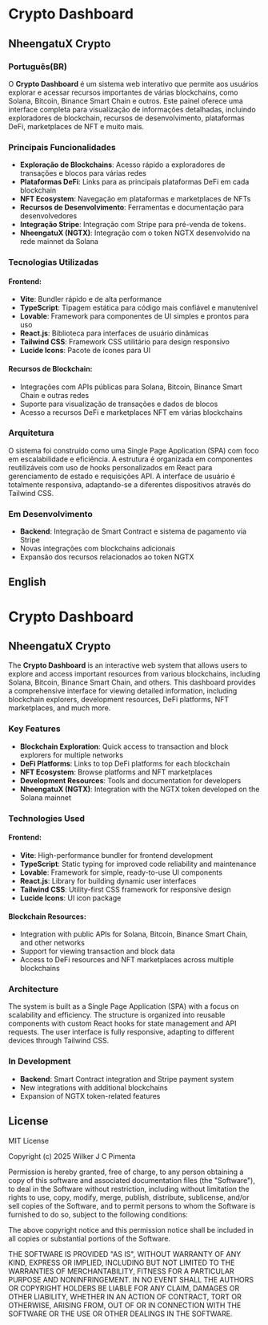 # Crypto Dashboard

## NheengatuX Crypto

### Português(BR)

O **Crypto Dashboard** é um sistema web interativo que permite aos usuários explorar e acessar recursos importantes de várias blockchains, como Solana, Bitcoin, Binance Smart Chain e outros. Este painel oferece uma interface completa para visualização de informações detalhadas, incluindo exploradores de blockchain, recursos de desenvolvimento, plataformas DeFi, marketplaces de NFT e muito mais.

### Principais Funcionalidades

- **Exploração de Blockchains**: Acesso rápido a exploradores de transações e blocos para várias redes
- **Plataformas DeFi**: Links para as principais plataformas DeFi em cada blockchain
- **NFT Ecosystem**: Navegação em plataformas e marketplaces de NFTs
- **Recursos de Desenvolvimento**: Ferramentas e documentação para desenvolvedores
- **Integração Stripe**: Integração com Stripe para pré-venda de tokens.
- **NheengatuX (NGTX)**: Integração com o token NGTX desenvolvido na rede mainnet da Solana

### Tecnologias Utilizadas

#### Frontend:
- **Vite**: Bundler rápido e de alta performance
- **TypeScript**: Tipagem estática para código mais confiável e manutenível
- **Lovable**: Framework para componentes de UI simples e prontos para uso
- **React.js**: Biblioteca para interfaces de usuário dinâmicas
- **Tailwind CSS**: Framework CSS utilitário para design responsivo
- **Lucide Icons**: Pacote de ícones para UI

#### Recursos de Blockchain:
- Integrações com APIs públicas para Solana, Bitcoin, Binance Smart Chain e outras redes
- Suporte para visualização de transações e dados de blocos
- Acesso a recursos DeFi e marketplaces NFT em várias blockchains

### Arquitetura

O sistema foi construído como uma Single Page Application (SPA) com foco em escalabilidade e eficiência. A estrutura é organizada em componentes reutilizáveis com uso de hooks personalizados em React para gerenciamento de estado e requisições API. A interface de usuário é totalmente responsiva, adaptando-se a diferentes dispositivos através do Tailwind CSS.

### Em Desenvolvimento

- **Backend**: Integração de Smart Contract e sistema de pagamento via Stripe
- Novas integrações com blockchains adicionais
- Expansão dos recursos relacionados ao token NGTX


## English

# Crypto Dashboard

## NheengatuX Crypto

The **Crypto Dashboard** is an interactive web system that allows users to explore and access important resources from various blockchains, including Solana, Bitcoin, Binance Smart Chain, and others. This dashboard provides a comprehensive interface for viewing detailed information, including blockchain explorers, development resources, DeFi platforms, NFT marketplaces, and much more.

### Key Features

- **Blockchain Exploration**: Quick access to transaction and block explorers for multiple networks
- **DeFi Platforms**: Links to top DeFi platforms for each blockchain
- **NFT Ecosystem**: Browse platforms and NFT marketplaces
- **Development Resources**: Tools and documentation for developers
- **NheengatuX (NGTX)**: Integration with the NGTX token developed on the Solana mainnet

### Technologies Used

#### Frontend:
- **Vite**: High-performance bundler for frontend development
- **TypeScript**: Static typing for improved code reliability and maintenance
- **Lovable**: Framework for simple, ready-to-use UI components
- **React.js**: Library for building dynamic user interfaces
- **Tailwind CSS**: Utility-first CSS framework for responsive design
- **Lucide Icons**: UI icon package

#### Blockchain Resources:
- Integration with public APIs for Solana, Bitcoin, Binance Smart Chain, and other networks
- Support for viewing transaction and block data
- Access to DeFi resources and NFT marketplaces across multiple blockchains

### Architecture

The system is built as a Single Page Application (SPA) with a focus on scalability and efficiency. The structure is organized into reusable components with custom React hooks for state management and API requests. The user interface is fully responsive, adapting to different devices through Tailwind CSS.

### In Development

- **Backend**: Smart Contract integration and Stripe payment system
- New integrations with additional blockchains
- Expansion of NGTX token-related features



## License

MIT License

Copyright (c) 2025 Wilker J C Pimenta

Permission is hereby granted, free of charge, to any person obtaining a copy
of this software and associated documentation files (the "Software"), to deal
in the Software without restriction, including without limitation the rights
to use, copy, modify, merge, publish, distribute, sublicense, and/or sell
copies of the Software, and to permit persons to whom the Software is
furnished to do so, subject to the following conditions:

The above copyright notice and this permission notice shall be included in all
copies or substantial portions of the Software.

THE SOFTWARE IS PROVIDED "AS IS", WITHOUT WARRANTY OF ANY KIND, EXPRESS OR
IMPLIED, INCLUDING BUT NOT LIMITED TO THE WARRANTIES OF MERCHANTABILITY,
FITNESS FOR A PARTICULAR PURPOSE AND NONINFRINGEMENT. IN NO EVENT SHALL THE
AUTHORS OR COPYRIGHT HOLDERS BE LIABLE FOR ANY CLAIM, DAMAGES OR OTHER
LIABILITY, WHETHER IN AN ACTION OF CONTRACT, TORT OR OTHERWISE, ARISING FROM,
OUT OF OR IN CONNECTION WITH THE SOFTWARE OR THE USE OR OTHER DEALINGS IN THE
SOFTWARE.
